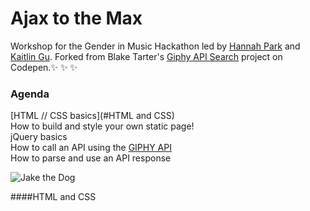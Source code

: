 # Ajax to the Max
Workshop for the Gender in Music Hackathon led by [Hannah Park](https://www.linkedin.com/in/hannah-park-b30ba888) and [Kaitlin Gu](http://kaitlingu.com/). Forked from Blake Tarter's [Giphy API Search](http://codepen.io/blaketarter/full/wBgWbV) project on Codepen.:sparkles: :sparkles: :sparkles:

### Agenda
[HTML // CSS basics](#HTML and CSS)<br />
How to build and style your own static page! <br />
jQuery basics<br />
How to call an API using the [GIPHY API](https://api.giphy.com/)<br />
How to parse and use an API response <br />


![Jake the Dog](http://i.giphy.com/f31DK1KpGsyMU.gif)

####HTML and CSS
